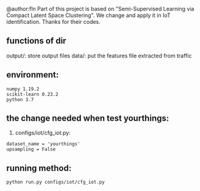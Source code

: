 @author:fln
Part of this project is based on "Semi-Supervised Learning via Compact Latent Space Clustering". We change and apply it in IoT identification. Thanks for their codes.


## functions of dir
output/: store output files
data/: put the features file extracted from traffic

## environment:
```tensorflow 1.14
numpy 1.19.2
scikit-learn 0.23.2
python 3.7
```

## the change needed when test yourthings:
1. configs/iot/cfg_iot.py:
```
dataset_name = 'yourthings'
upsampling = False
```


## running method:
```
python run.py configs/iot/cfg_iot.py
``` 


